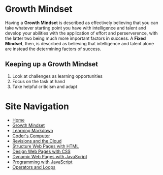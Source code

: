 # Growth Mindset
Having a **Growth Mindset** is described as effectively believing that you can take whatever starting point you have with intelligence and talent and develop your abilities with the application of effort and perserverence, with the latter two being much more important factors in success. A **Fixed Mindset**, then, is described as believing that intelligence and talent alone are instead the determining factors of success. 

## Keeping up a Growth Mindset
1. Look at challenges as learning opportunities
2. Focus on the task at hand
3. Take helpful criticism and adapt

# Site Navigation 
- [Home](README.md)
- [Growth Mindset](Growth_Mindset.md)
- [Learning Markdown](Learning_Markdown.md)
- [Coder's Computer](Coders_Computer.md)
- [Revisions and the Cloud](Revisions_and_the_Cloud.md)
- [Structure Web Pages with HTML](Structure_Web_Pages_with_HTML.md)
- [Design Web Pages with CSS](Design_Web_Pages_with_CSS.md)
- [Dynamic Web Pages with JavaScript](Dynamic_Web_Pages_with_JavaScript.md)
- [Programming with JavaScript](Programming_with_JavaScript.md)
- [Operators and Loops](Operators_and_Loops.md)
